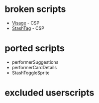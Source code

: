 # broken scripts
- [Visage](https://github.com/cc1234475/visage) - CSP
- [StashTag](https://github.com/cc1234475/stashtag) - CSP
# ported scripts
- performerSuggestions
- performerCardDetails
- StashToggleSprite

# excluded userscripts